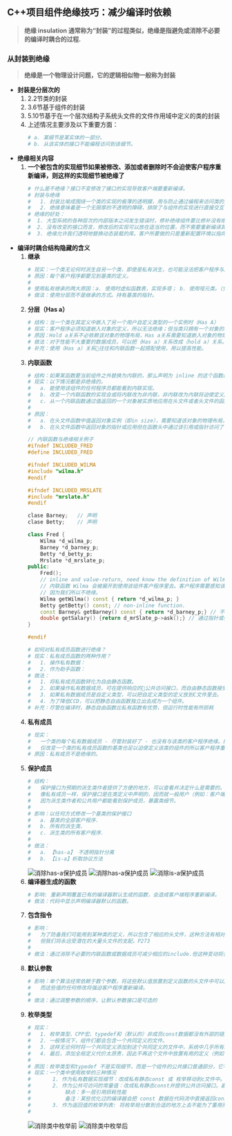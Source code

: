 ## **C++项目组件绝缘技巧：减少编译时依赖**
> **绝缘 insulation 通常称为“封装”的过程类似，绝缘是指避免或消除不必要的编译时耦合的过程.** 

### **从封装到绝缘**
> **绝缘是一个物理设计问题，它的逻辑相似物一般称为封装**

- **封装是分层次的**
    1. 2.2节类的封装
    2. 3.6节基于组件的封装
    3. 5.10节基于在一个层次结构子系统头文件的文件作用域中定义的类的封装
    4. 上述情况主要涉及以下重要方面：
        ```sh
        # a. 某细节是某实体的一部分。
        # b. 从该实体的接口不能编程访问到该细节。
        ```
- **绝缘相关内容**
    1. **一个被包含的实现细节如果被修改、添加或者删除时不会迫使客户程序重新编译，则这样的实现细节被绝缘了**
        ```sh
        # 什么是不绝缘？接口不变修改了接口的实现导致客户端要重新编译。
        # 封装与绝缘
        #   1. 封装比喻成围绕一个类的实现的极薄的透明膜，用与防止通过编程来访问类的实现。
        #   2. 绝缘意味着是一个无限厚的不透明的障碍，排除了与组件的实现进行直接交互作用的任何可能性。
        # 绝缘的好处：
        #  1. 大型系统的各种层次的内部版本之间发生错误时，修补绝缘组件要比修补没有绝缘的组件容易得多。
        #  2. 没有改变的接口而言，修改后的实现可以放在适当的位置，而不需要重新编译其他组件或者担心头文件过时
        #  3. 绝缘允许我们透明地替换动态装载的库。客户所要做的只是重新配置环境以指向新的动态装载库。
        ```
- **编译时耦合结构隐藏的含义**
    1. **继承**
        ```sh
        # 现实：一个类无论何时派生自另一个类，即使是私有派生，也可能没法把客户程序与之绝缘。
        # 原因：每个客户程序都要见到基类的定义。
        #
        # 使用私有继承的两大原因：a. 使用时虚拟函数表，实现多塔； b. 使用哑元类。（分层节省空间）
        # 做法：使用分层而不是继承的方式。持有基类的指针。
        ```
    2. **分层（Has a）**
        ```sh
        # 结构：当一个类在其定义中嵌入了另一个用户自定义类型的一个实例时（Has A）
        # 现实：客户程序必须知道嵌入对象的定义，所以无法绝缘；但当类只拥有一个对象的地址时可以实现绝缘。
        # 原因：Hold a关系不必依赖该对象的物理布局，Has a关系需要知道嵌入对象的物理布局。
        # 做法：对于性能不大重要的数据成员，可以把（Has a）关系改成（hold a）关系。代价是：间接调用，动态分配，指针管理带来的性能损耗。 
        # 补充：使用（Has a）关系往往和内联函数一起搭配使用，用以提高性能。
        ```
    3. **内联函数**
        ```sh
        # 结构：如果某函数要当前组件之外替换为内联的，那么声明为 inline 的这个函数必须定义在头文件中。
        # 现实：以下情况都是非绝缘的。
        #   a. 能使用该组件的任何程序员都能看到内联实现。
        #   b. 改变一个内联函数的实现会或将内联改为非内联，非内联改为内联将迫使定义内联函数的组件的所有客户程序重新编译。
        #   c. 从一个内联函数通过值返回的一个对象被实质地应用在头文件或者头文件的函数体中也会破坏绝缘。
        #
        # 原因：
        #   a. 在头文件函数中值返回对象实例（即in size），需要知道该对象的物理布局，需要包含对应的头文件
        #   b. 在头文件函数中返回对象的指针或应用但在函数头中通过该引用或指针访问了该类型的数据成员实例，则需要其具体的物理布局，所以无法绝缘。
        ```
        ```C++
        // 内联函数与绝缘相关例子
        #ifndef INCLUDED_FRED
        #define INCLUDED_FRED
        
        #ifndef INCLUDED_WILMA
        #include "wilma.h"
        #endif

        #ifndef INCLUDED_MRSLATE
        #include "mrslate.h"
        #endif

        clase Barney;   // 声明
        clase Betty;    // 声明

        class Fred {
            Wilma *d_wilma_p;
            Barney *d_barney_p;
            Betty *d_betty_p;
            Mrslate *d_mrslate_p;
        public:
            Fred();
            // inline and value-return, need know the definition of Wilma.
            // 内联函数 Wilma 会被展开到使用该组件客户程序里去。客户程序需要感知该类型，需要包含对应头文件定义
            // 因为我们所以不绝缘。
            Wilma getWilma() const { return *d_wilma_p; }   
            Betty getBetty() const; // non-inline function. 
            const Barney& getBarney() const { return *d_barney_p;} // 不透明指针没有实质使用，客户程序不需要感知该类型，绝缘。
            double getSalary() {return d_mrSlate_p->ask();} // 通过指针或引用实质访问该类型的对象，不绝缘。
        }

        #endif
        ```
        ```sh
        # 如何对私有成员函数进行绝缘？
        # 现实：私有成员函数的两种作用？
        #   1. 操作私有数据：
        #   2. 作为助手函数：
        # 做法：
        #   1. 将私有成员函数转化为自由静态函数。
        #   2. 如果操作私有数据成员，可在提供响应的公共访问接口，而自由静态函数接受，私有数据的输入参数。
        #   3. 如果私有数据成员是自定义类型，可以把自定义类型的定义放到C文件里去。
        #   4. 为了降低CCD，可以把静态自由函数独立出去成为一个组件。
        # 补充：尽管在编译时，静态自由函数比私有函数有优势，但运行时性能有所损耗
        ```
    4. **私有成员**
        ```sh
        # 现实：
        #   一个类的每个私有数据成员 - 尽管封装好了 - 也没有与该类的客户程序绝缘。即使很小的代码调整如：将 int 改为 short int。
        #   仅改变一个类的私有成员函数的基类也足以迫使定义该类的组件的所以客户程序重新编译。
        # 原因：私有成员不是绝缘的。
        ```
    5. **保护成员**
        ```sh
        # 结构：
        #   保护接口为预期的派生类作者提供了方便的地方，可以查看并决定什么是需要的。
        #   像私有成员一样，保护接口是在类定义中声明的，因而就一般用户（例如：客户端程序）而言，它不是一个绝缘的实现细节。
        #   因为派生类作者和公共用户都能看到保护成员，暴露类细节。
        # 
        # 影响：以任何方式修改一个基类的保护接口
        #   a. 基类的全部客户程序.   
        #   b. 所有的派生类.
        #   c. 派生类的所有客户程序.
        #
        # 做法：
        #   a. 【has-a】 不透明指针分离
        #   b. 【is-a】析取协议方法
        ```
        ![消除has-a保护成员](Images/6_25.png)
        ![消除has-a保护成员](Images/6_26.png)
        ![消除is-a保护成员](Images/6_31.png)
    6. **编译器生成的函数**
        ```sh
        # 影响: 重新声明覆盖已有的编译器默认生成的函数，会造成客户端程序重新编译。
        # 做法：代码中显示声明编译器默认的函数。
        ```
    7. **包含指令**
        ```sh
        # 影响：
        #   为了防备我们可能用到某种类的定义，所以包含了相应的头文件，这种方法有相对较小的有优点
        #   但我们将永远受潜在的大量头文件的支配。P273
        #
        # 做法：通过消除不必要的内联函数或数据成员可减少相应的include.但这种变动将会使包含该头文件的客户端做相应改动。
        ```
    8. **默认参数**
        ```sh
        # 影响：单个算法经常依赖于数个参数，将这些默认值放置到定义函数的头文件中可以简化自我建档，
        #   而这些值的任何修改将强迫客户程序重新编译。
        #
        # 做法：通过调整参数的顺序，让默认参数接口是可选的
        ```
    9. **枚举类型**
        ```sh
        # 现实：
        #   1. 枚举类型、CPP宏、typedef和（默认的）非成员const数据都没有外部的链接，如果想对外面则必须放在头文件中。
        #   2. 一般情况下，组件们都会包含一个共同定义的文件。
        #   3. 这样无论何时将一个共同定义添加到这个共同定义的文件中，系统中几乎所有组件都将被迫重新编译。
        #   4. 最后，添加全局定义代价太昂贵，因此不再这个文件中放置有用的定义（例如：枚举之类的东西），而是反复使用以前已存在的代码，即使它们是模糊甚至是不适当的。
        #
        # 原因：枚举类型和typedef 不是实现细节，而是一个组件的公共接口普通部分，它不是一个抽象良好的，内聚表达，而是一些细节折中的大杂烩。P274
        # 现实：一个类中使用枚举的三种情况
        #       1. 作为私有数据实现细节：改成私有静态const 或 枚举移动到c文件中。避免影响使用内联成员函数和远程友元函数的相关组件重新编译
        #       2. 作为公共可访问的常量值：改成私有静态const并提供公共访问接口。避免影响使用了当前公共枚举成员的其他组件重新编译
        #           缺点：多一层引用损耗性能
        #           备注：某些优化过的编译器会把 const 数据在代码流中直接返回const数据的地址。这将导致修改改组件会影响其他组件。
        #       3. 作为返回值的枚举列表: 将枚举局分散到合适的地方上去不能为了重用而瞎搞
        # 
        ```
        ![消除类中枚举前](./Images/6_36.png)
        ![消除类中枚举后](./Images/6_37.png)












